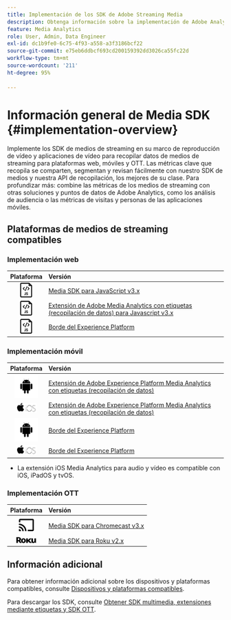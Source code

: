 ```yaml
---
title: Implementación de los SDK de Adobe Streaming Media
description: Obtenga información sobre la implementación de Adobe Analytics para medios de transmisión mediante Media SDK.
feature: Media Analytics
role: User, Admin, Data Engineer
exl-id: dc1b9fe0-6c75-4f93-a558-a3f3186bcf22
source-git-commit: e75eb6ddbcf693cd200159392dd3026ca55fc22d
workflow-type: tm+mt
source-wordcount: '211'
ht-degree: 95%

---
```


# Información general de Media SDK {#implementation-overview}

Implemente los SDK de medios de streaming en su marco de reproducción de vídeo y aplicaciones de vídeo para recopilar datos de medios de streaming para plataformas web, móviles y OTT.  Las métricas clave que recopila se comparten, segmentan y revisan fácilmente con nuestro SDK de medios y nuestra API de recopilación, los mejores de su clase. Para profundizar más: combine las métricas de los medios de streaming con otras soluciones y puntos de datos de Adobe Analytics, como los análisis de audiencia o las métricas de visitas y personas de las aplicaciones móviles.

## Plataformas de medios de streaming compatibles

### Implementación web

| Plataforma | Versión |
|:----:|:----|
| <img src="assets/javascript-icon.png"> | [Media SDK para JavaScript v3.x](../../getting-started/download-sdks.md#web-implementation-download-web-sdk) |
| <img src="assets/javascript-icon.png"> | [Extensión de Adobe Media Analytics con etiquetas (recopilación de datos) para Javascript v3.x](../../getting-started/download-sdks.md#web-implementation-download-web-sdk) |
| <img src="assets/javascript-icon.png"> | [Borde del Experience Platform](../../getting-started/download-sdks.md#web-implementation-download-web-sdk) |

### Implementación móvil

| Plataforma | Versión |
|:----:|:----|
| <img src="assets/android-icon.png"> | [Extensión de Adobe Experience Platform Media Analytics con etiquetas (recopilación de datos)](../../getting-started/download-sdks.md#mobile-implementation-get-mobile-extension) |
| <img src="assets/apple-ios-icon.png"> | [Extensión de Adobe Experience Platform Media Analytics con etiquetas (recopilación de datos)](../../getting-started/download-sdks.md#mobile-implementation-get-mobile-extension) |
| <img src="assets/android-icon.png"> | [Borde del Experience Platform](../../getting-started/download-sdks.md#mobile-implementation-get-mobile-extension) |
| <img src="assets/apple-ios-icon.png"> | [Borde del Experience Platform](../../getting-started/download-sdks.md#mobile-implementation-get-mobile-extension) |

* La extensión iOS Media Analytics para audio y vídeo es compatible con iOS, iPadOS y tvOS.

### Implementación OTT

| Plataforma | Versión |
|:------:|:-----|
| <img src="assets/chromecast-icon.png"> | [Media SDK para Chromecast v3.x](../../getting-started/download-sdks.md#over-the-top-implementation-download-ott-libraries) |
| <img src="assets/roku-icon.png"> | [Media SDK para Roku v2.x](../../getting-started/download-sdks.md#over-the-top-implementation-download-ott-libraries) |


## Información adicional

Para obtener información adicional sobre los dispositivos y plataformas compatibles, consulte [Dispositivos y plataformas compatibles](/help/getting-started/supported-devices.md).

Para descargar los SDK, consulte [Obtener SDK multimedia, extensiones mediante etiquetas y SDK OTT](/help/getting-started/download-sdks.md).
